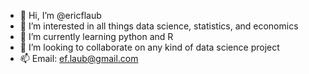 - 👋 Hi, I’m @ericflaub
- 👀 I’m interested in all things data science, statistics, and economics
- 🌱 I’m currently learning python and R
- 💞️ I’m looking to collaborate on any kind of data science project
- 📫 Email: ef.laub@gmail.com

<!---
ericflaub/ericflaub is a ✨ special ✨ repository because its `README.md` (this file) appears on your GitHub profile.
You can click the Preview link to take a look at your changes.
--->
